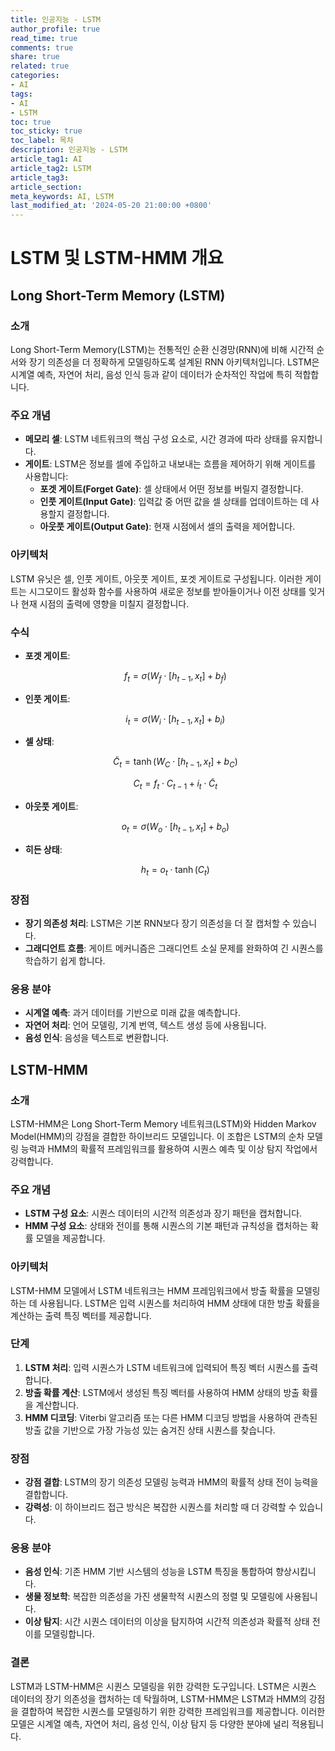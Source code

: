 ```yaml
---
title: 인공지능 - LSTM
author_profile: true
read_time: true
comments: true
share: true
related: true
categories:
- AI
tags:
- AI
- LSTM
toc: true
toc_sticky: true
toc_label: 목차
description: 인공지능 - LSTM
article_tag1: AI
article_tag2: LSTM
article_tag3: 
article_section: 
meta_keywords: AI, LSTM
last_modified_at: '2024-05-20 21:00:00 +0800'
---
```



# LSTM 및 LSTM-HMM 개요

## Long Short-Term Memory (LSTM)

### 소개
Long Short-Term Memory(LSTM)는 전통적인 순환 신경망(RNN)에 비해 시간적 순서와 장기 의존성을 더 정확하게 모델링하도록 설계된 RNN 아키텍처입니다. LSTM은 시계열 예측, 자연어 처리, 음성 인식 등과 같이 데이터가 순차적인 작업에 특히 적합합니다.

### 주요 개념
- **메모리 셀**: LSTM 네트워크의 핵심 구성 요소로, 시간 경과에 따라 상태를 유지합니다.
- **게이트**: LSTM은 정보를 셀에 주입하고 내보내는 흐름을 제어하기 위해 게이트를 사용합니다:
  - **포겟 게이트(Forget Gate)**: 셀 상태에서 어떤 정보를 버릴지 결정합니다.
  - **인풋 게이트(Input Gate)**: 입력값 중 어떤 값을 셀 상태를 업데이트하는 데 사용할지 결정합니다.
  - **아웃풋 게이트(Output Gate)**: 현재 시점에서 셀의 출력을 제어합니다.

### 아키텍처
LSTM 유닛은 셀, 인풋 게이트, 아웃풋 게이트, 포겟 게이트로 구성됩니다. 이러한 게이트는 시그모이드 활성화 함수를 사용하여 새로운 정보를 받아들이거나 이전 상태를 잊거나 현재 시점의 출력에 영향을 미칠지 결정합니다.

### 수식

- **포겟 게이트**: 

  $$
  f_t = \sigma(W_f \cdot [h_{t-1}, x_t] + b_f)
  $$

- **인풋 게이트**: 

  $$
  i_t = \sigma(W_i \cdot [h_{t-1}, x_t] + b_i)
  $$

- **셀 상태**: 
  
  $$ 
  \tilde{C}_t = \tanh(W_C \cdot [h_{t-1}, x_t] + b_C)
  $$

  $$
  C_t = f_t \cdot C_{t-1} + i_t \cdot \tilde{C}_t
  $$

- **아웃풋 게이트**: 

  $$
  o_t = \sigma(W_o \cdot [h_{t-1}, x_t] + b_o)
  $$

- **히든 상태**: 

  $$
  h_t = o_t \cdot \tanh(C_t)
  $$

### 장점
- **장기 의존성 처리**: LSTM은 기본 RNN보다 장기 의존성을 더 잘 캡처할 수 있습니다.
- **그래디언트 흐름**: 게이트 메커니즘은 그래디언트 소실 문제를 완화하여 긴 시퀀스를 학습하기 쉽게 합니다.

### 응용 분야
- **시계열 예측**: 과거 데이터를 기반으로 미래 값을 예측합니다.
- **자연어 처리**: 언어 모델링, 기계 번역, 텍스트 생성 등에 사용됩니다.
- **음성 인식**: 음성을 텍스트로 변환합니다.

## LSTM-HMM

### 소개
LSTM-HMM은 Long Short-Term Memory 네트워크(LSTM)와 Hidden Markov Model(HMM)의 강점을 결합한 하이브리드 모델입니다. 이 조합은 LSTM의 순차 모델링 능력과 HMM의 확률적 프레임워크를 활용하여 시퀀스 예측 및 이상 탐지 작업에서 강력합니다.

### 주요 개념
- **LSTM 구성 요소**: 시퀀스 데이터의 시간적 의존성과 장기 패턴을 캡처합니다.
- **HMM 구성 요소**: 상태와 전이를 통해 시퀀스의 기본 패턴과 규칙성을 캡처하는 확률 모델을 제공합니다.

### 아키텍처
LSTM-HMM 모델에서 LSTM 네트워크는 HMM 프레임워크에서 방출 확률을 모델링하는 데 사용됩니다. LSTM은 입력 시퀀스를 처리하여 HMM 상태에 대한 방출 확률을 계산하는 출력 특징 벡터를 제공합니다.

### 단계
1. **LSTM 처리**: 입력 시퀀스가 LSTM 네트워크에 입력되어 특징 벡터 시퀀스를 출력합니다.
2. **방출 확률 계산**: LSTM에서 생성된 특징 벡터를 사용하여 HMM 상태의 방출 확률을 계산합니다.
3. **HMM 디코딩**: Viterbi 알고리즘 또는 다른 HMM 디코딩 방법을 사용하여 관측된 방출 값을 기반으로 가장 가능성 있는 숨겨진 상태 시퀀스를 찾습니다.

### 장점
- **강점 결합**: LSTM의 장기 의존성 모델링 능력과 HMM의 확률적 상태 전이 능력을 결합합니다.
- **강력성**: 이 하이브리드 접근 방식은 복잡한 시퀀스를 처리할 때 더 강력할 수 있습니다.

### 응용 분야
- **음성 인식**: 기존 HMM 기반 시스템의 성능을 LSTM 특징을 통합하여 향상시킵니다.
- **생물 정보학**: 복잡한 의존성을 가진 생물학적 시퀀스의 정렬 및 모델링에 사용됩니다.
- **이상 탐지**: 시간 시퀀스 데이터의 이상을 탐지하여 시간적 의존성과 확률적 상태 전이를 모델링합니다.

### 결론
LSTM과 LSTM-HMM은 시퀀스 모델링을 위한 강력한 도구입니다. LSTM은 시퀀스 데이터의 장기 의존성을 캡처하는 데 탁월하며, LSTM-HMM은 LSTM과 HMM의 강점을 결합하여 복잡한 시퀀스를 모델링하기 위한 강력한 프레임워크를 제공합니다. 이러한 모델은 시계열 예측, 자연어 처리, 음성 인식, 이상 탐지 등 다양한 분야에 널리 적용됩니다.
